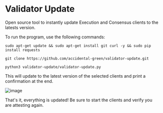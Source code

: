 # Validator Update
Open source tool to instantly update Execution and Consensus clients to the latests version.

To run the program, use the following commands:

`sudo apt-get update && sudo apt-get install git curl -y && sudo pip install requests`

`git clone https://github.com/accidental-green/validator-update.git`

`python3 validator-update/validator-update.py`

This will update to the latest version of the selected clients and print a confirmation at the end.

![image](https://github.com/accidental-green/validator-update/assets/72235883/2cf6a066-4505-4e99-ab9c-49b2e92cb15c)

That's it, everything is updated! Be sure to start the clients and verify you are attesting again.
